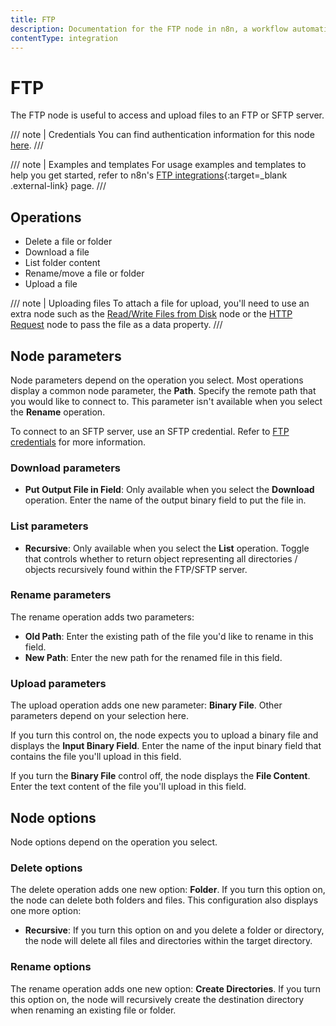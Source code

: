 ```yaml
---
title: FTP
description: Documentation for the FTP node in n8n, a workflow automation platform. Includes guidance on usage, and links to examples.
contentType: integration
---
```


# FTP

The FTP node is useful to access and upload files to an FTP or SFTP server.

/// note | Credentials
You can find authentication information for this node [here](/integrations/builtin/credentials/ftp/).
///

/// note | Examples and templates
For usage examples and templates to help you get started, refer to n8n's [FTP integrations](https://n8n.io/integrations/ftp/){:target=_blank .external-link} page.
///

## Operations

- Delete a file or folder
- Download a file
- List folder content
- Rename/move a file or folder
- Upload a file

/// note | Uploading files
To attach a file for upload, you'll need to use an extra node such as the [Read/Write Files from Disk](/integrations/builtin/core-nodes/n8n-nodes-base.filesreadwrite/) node or the [HTTP Request](/integrations/builtin/core-nodes/n8n-nodes-base.httprequest/) node to pass the file as a data property.
///

## Node parameters

Node parameters depend on the operation you select. Most operations display a common node parameter, the **Path**. Specify the remote path that you would like to connect to. This parameter isn't available when you select the **Rename** operation.

To connect to an SFTP server, use an SFTP credential. Refer to [FTP credentials](/integrations/builtin/credentials/ftp/) for more information.

### Download parameters

- **Put Output File in Field**: Only available when you select the **Download** operation. Enter the name of the output binary field to put the file in.

### List parameters
- **Recursive**: Only available when you select the **List** operation. Toggle that controls whether to return object representing all directories / objects recursively found within the FTP/SFTP server.

### Rename parameters

The rename operation adds two parameters:

- **Old Path**: Enter the existing path of the file you'd like to rename in this field.
- **New Path**: Enter the new path for the renamed file in this field.

### Upload parameters

The upload operation adds one new parameter: **Binary File**. Other parameters depend on your selection here.

If you turn this control on, the node expects you to upload a binary file and displays the **Input Binary Field**. Enter the name of the input binary field that contains the file you'll upload in this field.

If you turn the **Binary File** control off, the node displays the **File Content**. Enter the text content of the file you'll upload in this field.

## Node options

Node options depend on the operation you select.

### Delete options

The delete operation adds one new option: **Folder**. If you turn this option on, the node can delete both folders and files. This configuration also displays one more option:

- **Recursive**: If you turn this option on and you delete a folder or directory, the node will delete all files and directories within the target directory.

### Rename options

The rename operation adds one new option: **Create Directories**. If you turn this option on, the node will recursively create the destination directory when renaming an existing file or folder.